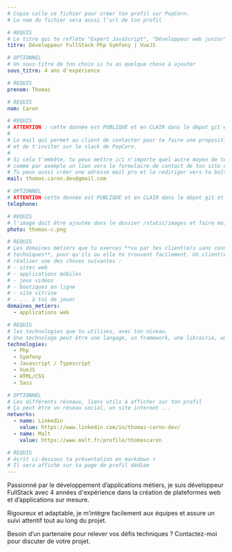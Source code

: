 ```yaml
---
# Copie colle ce fichier pour créer ton profil sur PopCorn.
# Le nom du fichier sera aussi l'url de ton profil

# REQUIS
# Le titre qui te refléte "Expert JavaScript", "Développeur web junior"
titre: Développeur FullStack Php Symfony | VueJS

# OPTIONNEL
# Un sous-titre de ton choix si tu as quelque chose à ajouter
sous_titre: 4 ans d'expérience

# REQUIS
prenom: Thomas

# REQUIS
nom: Caron

# REQUIS
# ATTENTION : cette donnée est PUBLIQUE et en CLAIR dans le dépot git et sur le site
#
# Le mail qui permet au client de contacter pour te faire une proposition de projet
# et de t'inviter sur le slack de PopCorn.
#
# Si cela t'embête, tu peux mettre ici n'importe quel autre moyen de te contacter,
# comme par exemple un lien vers le formulaire de contact de ton site ou vers ton linkedin.
# Tu peux aussi créer une adresse mail pro et la rediriger vers ta boîte mail perso
mail: thomas.caron.dev@gmail.com

# OPTIONNEL
# ATTENTION cette donnée est PUBLIQUE et en CLAIR dans le dépot git et sur le site
telephone:

# REQUIS
# l'image doit être ajoutée dans le dossier /static/images et faire moins de 100ko ! Sa hauteur affichée sur le site sera de 300px, elle s'adaptera comme elle peut au responsive avec du css.
photo: thomas-c.png

# REQUIS
# Les domaines métiers que tu exerces **vu par tes client(e)s sans connaissances
# techniques**, pour qu'ils ou elle te trouvent facilement. Un client(e) veut par exemple
# réaliser une des choses suivantes :
# - sites web
# - applications mobiles
# - jeux vidéos
# - boutiques en ligne
# - site vitrine
# - ... à toi de jouer
domaines_metiers:
  - applications web

# REQUIS
# les technologies que tu utilises, avec ton niveau.
# Une technologe peut être une langage, un framework, une librairie, un CMS ...
technologies:
  - Php
  - Symfony
  - Javascript / Typescript
  - VueJS
  - HTML/CSS
  - Sass

# OPTIONNEL
# Les différents réseaux, liens utils à afficher sur ton profil
# Ça peut être un réseau social, un site internet ...
networks:
  - name: Linkedin
    value: https://www.linkedin.com/in/thomas-caron-dev/
  - name: Malt
    value: https://www.malt.fr/profile/thomascaron

# REQUIS
# écrit ci-dessous ta présentation en markdown ⬇️
# Il sera affiché sur ta page de profil dédiée
---
```


Passionné par le développement d’applications métiers, je suis développeur FullStack avec 4 années d'expérience dans la création de plateformes web et d’applications sur mesure.

Rigoureux et adaptable, je m’intègre facilement aux équipes et assure un suivi attentif tout au long du projet.

Besoin d’un partenaire pour relever vos défis techniques ? Contactez-moi pour discuter de votre projet.
